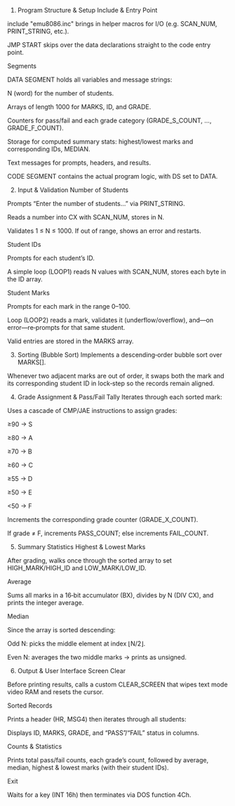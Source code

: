 1. Program Structure & Setup
Include & Entry Point

include "emu8086.inc" brings in helper macros for I/O (e.g. SCAN_NUM, PRINT_STRING, etc.).

JMP START skips over the data declarations straight to the code entry point.

Segments

DATA SEGMENT holds all variables and message strings:

N (word) for the number of students.

Arrays of length 1000 for MARKS, ID, and GRADE.

Counters for pass/fail and each grade category (GRADE_S_COUNT, …, GRADE_F_COUNT).

Storage for computed summary stats: highest/lowest marks and corresponding IDs, MEDIAN.

Text messages for prompts, headers, and results.

CODE SEGMENT contains the actual program logic, with DS set to DATA.

2. Input & Validation
Number of Students

Prompts “Enter the number of students…” via PRINT_STRING.

Reads a number into CX with SCAN_NUM, stores in N.

Validates 1 ≤ N ≤ 1000. If out of range, shows an error and restarts.

Student IDs

Prompts for each student’s ID.

A simple loop (LOOP1) reads N values with SCAN_NUM, stores each byte in the ID array.

Student Marks

Prompts for each mark in the range 0–100.

Loop (LOOP2) reads a mark, validates it (underflow/overflow), and—on error—re‑prompts for that same student.

Valid entries are stored in the MARKS array.

3. Sorting (Bubble Sort)
Implements a descending‑order bubble sort over MARKS[].

Whenever two adjacent marks are out of order, it swaps both the mark and its corresponding student ID in lock‑step so the records remain aligned.

4. Grade Assignment & Pass/Fail Tally
Iterates through each sorted mark:

Uses a cascade of CMP/JAE instructions to assign grades:

≥90 → S

≥80 → A

≥70 → B

≥60 → C

≥55 → D

≥50 → E

<50 → F

Increments the corresponding grade counter (GRADE_X_COUNT).

If grade ≠ F, increments PASS_COUNT; else increments FAIL_COUNT.

5. Summary Statistics
Highest & Lowest Marks

After grading, walks once through the sorted array to set HIGH_MARK/HIGH_ID and LOW_MARK/LOW_ID.

Average

Sums all marks in a 16‑bit accumulator (BX), divides by N (DIV CX), and prints the integer average.

Median

Since the array is sorted descending:

Odd N: picks the middle element at index ⌊N/2⌋.

Even N: averages the two middle marks → prints as unsigned.

6. Output & User Interface
Screen Clear

Before printing results, calls a custom CLEAR_SCREEN that wipes text mode video RAM and resets the cursor.

Sorted Records

Prints a header (HR, MSG4) then iterates through all students:

Displays ID, MARKS, GRADE, and “PASS”/“FAIL” status in columns.

Counts & Statistics

Prints total pass/fail counts, each grade’s count, followed by average, median, highest & lowest marks (with their student IDs).

Exit

Waits for a key (INT 16h) then terminates via DOS function 4Ch.

